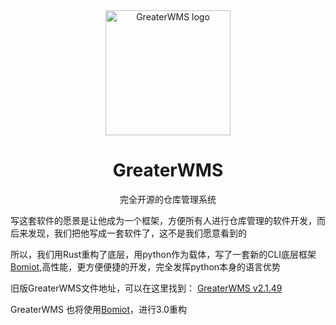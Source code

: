 <div align="center">
  <img src="static/img/logo.png" alt="GreaterWMS logo" width="200" height="auto" />
  <h1>GreaterWMS</h1>
  <p>完全开源的仓库管理系统</p>
</div>

写这套软件的愿景是让他成为一个框架，方便所有人进行仓库管理的软件开发，而后来发现，我们把他写成一套软件了，这不是我们愿意看到的

所以，我们用Rust重构了底层，用python作为载体，写了一套新的CLI底层框架[Bomiot](https://github.com/Bomiot/Bomiot),高性能，更方便便捷的开发，完全发挥python本身的语言优势

旧版GreaterWMS文件地址，可以在这里找到：
[GreaterWMS v2.1.49](https://github.com/GreaterWMS/GreaterWMS/tree/V2.1.49)

GreaterWMS 也将使用[Bomiot](https://github.com/Bomiot/Bomiot)，进行3.0重构